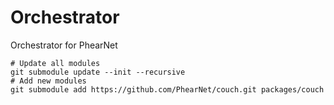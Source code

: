 # Orchestrator
Orchestrator for PhearNet


```
# Update all modules
git submodule update --init --recursive
# Add new modules
git submodule add https://github.com/PhearNet/couch.git packages/couch
```
